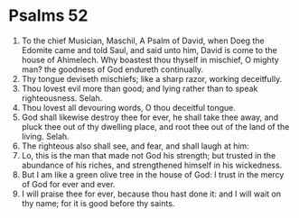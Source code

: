 ﻿# Psalms  52
1. To the chief Musician, Maschil, A Psalm of David, when Doeg the Edomite came and told Saul, and said unto him, David is come to the house of Ahimelech. Why boastest thou thyself in mischief, O mighty man? the goodness of God endureth continually. 
2. Thy tongue deviseth mischiefs; like a sharp razor, working deceitfully. 
3. Thou lovest evil more than good; and lying rather than to speak righteousness. Selah. 
4. Thou lovest all devouring words, O thou deceitful tongue. 
5. God shall likewise destroy thee for ever, he shall take thee away, and pluck thee out of thy dwelling place, and root thee out of the land of the living. Selah. 
6. The righteous also shall see, and fear, and shall laugh at him: 
7. Lo, this is the man that made not God his strength; but trusted in the abundance of his riches, and strengthened himself in his wickedness. 
8. But I am like a green olive tree in the house of God: I trust in the mercy of God for ever and ever. 
9. I will praise thee for ever, because thou hast done it: and I will wait on thy name; for it is good before thy saints. 
